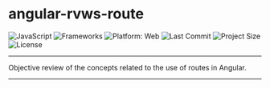 # angular-rvws-route

![JavaScript](https://img.shields.io/badge/JavaScript-yellow?logo=javascript&logoColor=white) 
![Frameworks](https://img.shields.io/badge/Angular-darkred?style=flat&logo=angular&logoColor=white)
![Platform: Web](https://img.shields.io/badge/Platform-Web-blue?logo=google-chrome) 
![Last Commit](https://img.shields.io/github/last-commit/example/angular-rvws-route?logo=github&color=yellow) ![Project Size](https://img.shields.io/github/repo-size/example/angular-rvws-route?logo=files) ![License](https://img.shields.io/badge/License-MIT-black?logo=open-source-initiative)  

---

Objective review of the concepts related to the use of routes in Angular.

---